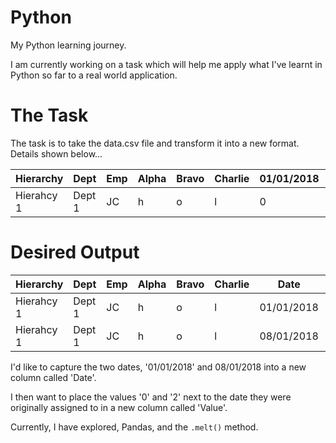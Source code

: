# Python

My Python learning journey. 

I am currently working on a task which will help me apply what I've learnt in Python so far to a real world application.

# The Task

The task is to take the data.csv file and transform it into a new format. Details shown below...

Hierarchy | Dept | Emp | Alpha | Bravo | Charlie | 01/01/2018 | 08/01/2018 |
----------|------|-----|-------|-------|---------|------------|------------|
Hierahcy 1| Dept 1 | JC | h | o | l | 0 | 2

# Desired Output

Hierarchy | Dept | Emp | Alpha | Bravo | Charlie | Date | Value |
----------|------|-----|-------|-------|---------|------|-------|
Hierahcy 1| Dept 1 | JC | h | o | l | 01/01/2018 | 0 
Hierahcy 1| Dept 1 | JC | h | o | l | 08/01/2018 | 2 

I'd like to capture the two dates, '01/01/2018' and 08/01/2018 into a new column called 'Date'.

I then want to place the values '0' and '2' next to the date they were originally assigned to in a new column called 'Value'.

Currently, I have explored, Pandas, and the `.melt()` method. 
